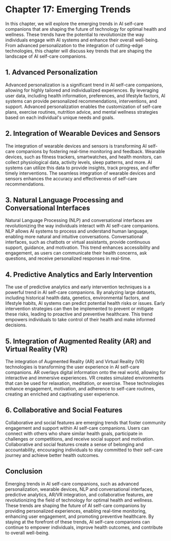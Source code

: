 Chapter 17: Emerging Trends
===========================

In this chapter, we will explore the emerging trends in AI self-care companions that are shaping the future of technology for optimal health and wellness. These trends have the potential to revolutionize the way individuals engage with AI systems and enhance their overall well-being. From advanced personalization to the integration of cutting-edge technologies, this chapter will discuss key trends that are shaping the landscape of AI self-care companions.

**1. Advanced Personalization**
-------------------------------

Advanced personalization is a significant trend in AI self-care companions, allowing for highly tailored and individualized experiences. By leveraging user data, including health information, preferences, and lifestyle factors, AI systems can provide personalized recommendations, interventions, and support. Advanced personalization enables the customization of self-care plans, exercise routines, nutrition advice, and mental wellness strategies based on each individual's unique needs and goals.

**2. Integration of Wearable Devices and Sensors**
--------------------------------------------------

The integration of wearable devices and sensors is transforming AI self-care companions by fostering real-time monitoring and feedback. Wearable devices, such as fitness trackers, smartwatches, and health monitors, can collect physiological data, activity levels, sleep patterns, and more. AI systems can utilize this data to provide insights, track progress, and offer timely interventions. The seamless integration of wearable devices and sensors enhances the accuracy and effectiveness of self-care recommendations.

**3. Natural Language Processing and Conversational Interfaces**
----------------------------------------------------------------

Natural Language Processing (NLP) and conversational interfaces are revolutionizing the way individuals interact with AI self-care companions. NLP allows AI systems to process and understand human language, enabling more natural and intuitive conversations. Conversational interfaces, such as chatbots or virtual assistants, provide continuous support, guidance, and motivation. This trend enhances accessibility and engagement, as users can communicate their health concerns, ask questions, and receive personalized responses in real-time.

**4. Predictive Analytics and Early Intervention**
--------------------------------------------------

The use of predictive analytics and early intervention techniques is a powerful trend in AI self-care companions. By analyzing large datasets, including historical health data, genetics, environmental factors, and lifestyle habits, AI systems can predict potential health risks or issues. Early intervention strategies can then be implemented to prevent or mitigate these risks, leading to proactive and preventive healthcare. This trend empowers individuals to take control of their health and make informed decisions.

**5. Integration of Augmented Reality (AR) and Virtual Reality (VR)**
---------------------------------------------------------------------

The integration of Augmented Reality (AR) and Virtual Reality (VR) technologies is transforming the user experience in AI self-care companions. AR overlays digital information onto the real world, allowing for interactive and immersive experiences. VR creates simulated environments that can be used for relaxation, meditation, or exercise. These technologies enhance engagement, motivation, and adherence to self-care routines, creating an enriched and captivating user experience.

**6. Collaborative and Social Features**
----------------------------------------

Collaborative and social features are emerging trends that foster community engagement and support within AI self-care companions. Users can connect with others who share similar health goals, participate in challenges or competitions, and receive social support and motivation. Collaborative and social features create a sense of belonging and accountability, encouraging individuals to stay committed to their self-care journey and achieve better health outcomes.

**Conclusion**
--------------

Emerging trends in AI self-care companions, such as advanced personalization, wearable devices, NLP and conversational interfaces, predictive analytics, AR/VR integration, and collaborative features, are revolutionizing the field of technology for optimal health and wellness. These trends are shaping the future of AI self-care companions by providing personalized experiences, enabling real-time monitoring, enhancing user engagement, and promoting preventive healthcare. By staying at the forefront of these trends, AI self-care companions can continue to empower individuals, improve health outcomes, and contribute to overall well-being.
